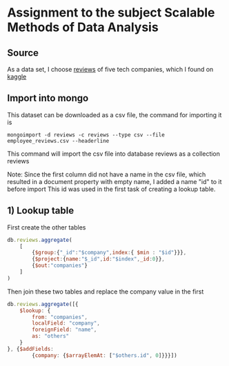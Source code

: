 # Assignment to the subject Scalable Methods of Data Analysis

## Source
As a data set, I choose [reviews](https://www.kaggle.com/petersunga/google-amazon-facebook-employee-reviews/version/2) of five tech companies, which I found 
on [kaggle](https://kaggle.com) 

## Import into mongo
This dataset can be downloaded as a csv file, the command for importing it is
```
mongoimport -d reviews -c reviews --type csv --file employee_reviews.csv --headerline
```
This command will import the csv file into database reviews as a collection reviews

Note: Since the first column did not have a name in the csv file, which resulted in a document property with empty name, I added a name "id" to it before import
This id was used in the first task of creating a lookup table.


## 1) Lookup table

First create the other tables
```js
db.reviews.aggregate(
    [
        {$group:{"_id":"$company",index:{ $min : "$id"}}},
        {$project:{name:"$_id",id:"$index",_id:0}},
        {$out:"companies"}
    ]
)
```
Then join these two tables and replace the company value in the first
```js
db.reviews.aggregate([{
    $lookup: {
        from: "companies",
        localField: "company",
        foreignField: "name",
        as: "others"
    }
}, {$addFields: 
        {company: {$arrayElemAt: ["$others.id", 0]}}}])
```

